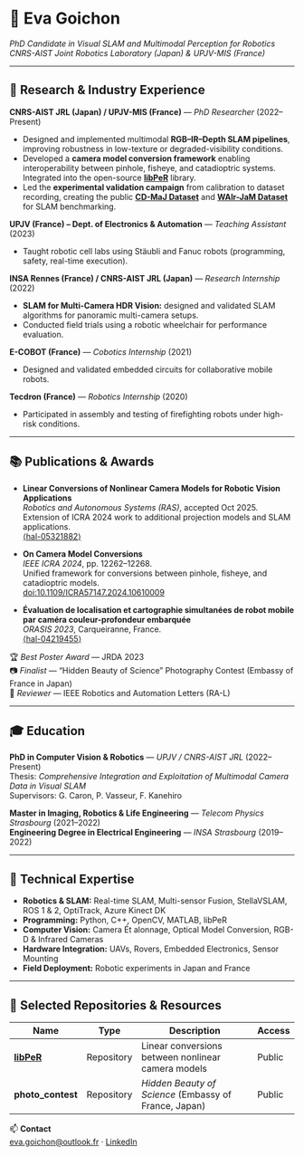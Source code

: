 # 👋 Eva Goichon

_PhD Candidate in Visual SLAM and Multimodal Perception for Robotics_  
_CNRS-AIST Joint Robotics Laboratory (Japan) & UPJV-MIS (France)_

---

## 🔬 Research & Industry Experience

**CNRS-AIST JRL (Japan) / UPJV-MIS (France)** — *PhD Researcher* (2022–Present)  
- Designed and implemented multimodal **RGB–IR–Depth SLAM pipelines**, improving robustness in low-texture or degraded-visibility conditions.  
- Developed a **camera model conversion framework** enabling interoperability between pinhole, fisheye, and catadioptric systems. Integrated into the open-source [**libPeR**](https://github.com/PerceptionRobotique/libPeR_base) library.  
- Led the **experimental validation campaign** from calibration to dataset recording, creating the public [**CD-MaJ Dataset**](https://extra.u-picardie.fr/nextcloud/index.php/s/yLG72QH46tsSiea) and [**WAIr-JaM Dataset**](https://extra.u-picardie.fr/nextcloud/index.php/s/Ltj322skRmkTmQC) for SLAM benchmarking.  

**UPJV (France) – Dept. of Electronics & Automation** — *Teaching Assistant* (2023)  
- Taught robotic cell labs using Stäubli and Fanuc robots (programming, safety, real-time execution).  

**INSA Rennes (France) / CNRS-AIST JRL (Japan)** — *Research Internship* (2022)  
- **SLAM for Multi-Camera HDR Vision:** designed and validated SLAM algorithms for panoramic multi-camera setups.  
- Conducted field trials using a robotic wheelchair for performance evaluation.  

**E-COBOT (France)** — *Cobotics Internship* (2021)  
- Designed and validated embedded circuits for collaborative mobile robots.  

**Tecdron (France)** — *Robotics Internship* (2020)  
- Participated in assembly and testing of firefighting robots under high-risk conditions.  

---

## 📚 Publications & Awards

- **Linear Conversions of Nonlinear Camera Models for Robotic Vision Applications**  
  *Robotics and Autonomous Systems (RAS)*, accepted Oct 2025.  
  Extension of ICRA 2024 work to additional projection models and SLAM applications.  
  [⟨hal-05321882⟩](https://hal.science/hal-05321882)  

- **On Camera Model Conversions**  
  *IEEE ICRA 2024*, pp. 12262–12268.  
  Unified framework for conversions between pinhole, fisheye, and catadioptric models.  
  [doi:10.1109/ICRA57147.2024.10610009](https://doi.org/10.1109/ICRA57147.2024.10610009)  

- **Évaluation de localisation et cartographie simultanées de robot mobile par caméra couleur-profondeur embarquée**  
  *ORASIS 2023*, Carqueiranne, France.  
  [⟨hal-04219455⟩](https://hal.science/hal-04219455)

🏆 *Best Poster Award* — JRDA 2023  
📷 *Finalist* — “Hidden Beauty of Science” Photography Contest (Embassy of France in Japan)  
🧩 *Reviewer* — IEEE Robotics and Automation Letters (RA-L)

---

## 🎓 Education

**PhD in Computer Vision & Robotics** — *UPJV / CNRS-AIST JRL* (2022–Present)  
Thesis: *Comprehensive Integration and Exploitation of Multimodal Camera Data in Visual SLAM*  
Supervisors: G. Caron, P. Vasseur, F. Kanehiro  

**Master in Imaging, Robotics & Life Engineering** — *Telecom Physics Strasbourg* (2021–2022)  
**Engineering Degree in Electrical Engineering** — *INSA Strasbourg* (2019–2022)  

---

## 🧠 Technical Expertise

- **Robotics & SLAM:** Real-time SLAM, Multi-sensor Fusion, StellaVSLAM, ROS 1 & 2, OptiTrack, Azure Kinect DK  
- **Programming:** Python, C++, OpenCV, MATLAB, libPeR  
- **Computer Vision:** Camera Ét alonnage, Optical Model Conversion, RGB-D & Infrared Cameras  
- **Hardware Integration:** UAVs, Rovers, Embedded Electronics, Sensor Mounting  
- **Field Deployment:** Robotic experiments in Japan and France  

---

## 🔗 Selected Repositories & Resources

| Name | Type | Description | Access |
|------|------|--------------|--------|
| **[libPeR](https://github.com/PerceptionRobotique/libPeR_base)** | Repository | Linear conversions between nonlinear camera models | Public |
| **photo_contest** | Repository | *Hidden Beauty of Science* (Embassy of France, Japan) | Public |

📫 **Contact**  
[eva.goichon@outlook.fr](mailto:eva.goichon@outlook.fr) · [LinkedIn](https://www.linkedin.com/in/evagoichon)
